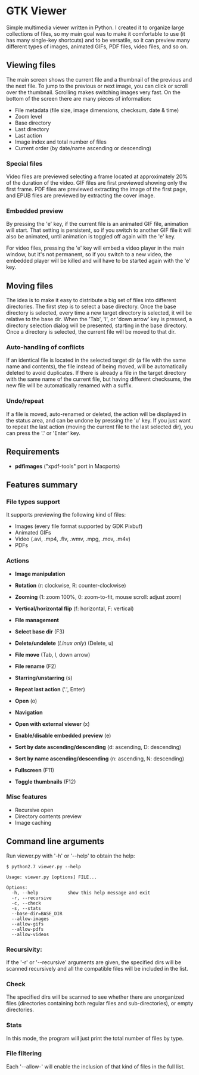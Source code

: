 # GTK Viewer

Simple multimedia viewer written in Python. I created it to organize large collections of files, so my main goal was to make it comfortable to use (it has many single-key shortcuts) and to be versatile, so it can preview many different types of images, animated GIFs, PDF files, video files, and so on.

## Viewing files

The main screen shows the current file and a thumbnail of the previous and the next file. To jump to the previous or next image, you can click or scroll over the thumbnail. Scrolling makes switching images very fast. On the bottom of the screen there are many pieces of information:

* File metadata (file size, image dimensions, checksum, date & time)
* Zoom level
* Base directory
* Last directory
* Last action
* Image index and total number of files
* Current order (by date/name ascending or descending)

### Special files

Video files are previewed selecting a frame located at approximately 20% of the duration of the video. GIF files are first previewed showing only the first frame. PDF files are previewed extracting the image of the first page, and EPUB files are previewed by extracting the cover image.

### Embedded preview

By pressing the 'e' key, if the current file is an animated GIF file, animation will start. That setting is persistent, so if you switch to another GIF file it will also be animated, until animation is toggled off again with the 'e' key. 

For video files, pressing the 'e' key will embed a video player in the main window, but it's not permanent, so if you switch to a new video, the embedded player will be killed and will have to be started again with the 'e' key.

## Moving files

The idea is to make it easy to distribute a big set of files into different directories. The first step is to select a base directory. Once the base directory is selected, every time a new target directory is selected, it will be relative to the base dir. When the 'Tab', 'l', or 'down arrow' key is pressed, a directory selection dialog will be presented, starting in the base directory. Once a directory is selected, the current file will be moved to that dir. 

### Auto-handling of conflicts

If an identical file is located in the selected target dir (a file with the same name and contents), the file instead of being moved, will be automatically deleted to avoid duplicates. If there is already a file in the target directory with the same name of the current file, but having different checksums, the new file will be automatically renamed with a suffix.

### Undo/repeat

If a file is moved, auto-renamed or deleted, the action will be displayed in the status area, and can be undone by pressing the 'u' key. If you just want to repeat the last action (moving the current file to the last selected dir), you can press the '.' or 'Enter' key. 

## Requirements

* __pdfimages__ ("xpdf-tools" port in Macports)

## Features summary

### File types support

It supports previewing the following kind of files:

* Images (every file format supported by GDK Pixbuf)
* Animated GIFs
* Video (.avi, .mp4, .flv, .wmv, .mpg, .mov, .m4v)
* PDFs

### Actions

* __Image manipulation__
 * __Rotation__ (r: clockwise, R: counter-clockwise)
 * __Zooming__ (1: zoom 100%, 0: zoom-to-fit, mouse scroll: adjust zoom)
 * __Vertical/horizontal flip__ (f: horizontal, F: vertical)

* __File management__
 * __Select base dir__ (F3)
 * __Delete/undelete__ (_Linux only_) (Delete, u)
 * __File move__ (Tab, l, down arrow)
 * __File rename__ (F2)
 * __Starring/unstarring__ (s)
 * __Repeat last action__ ('.', Enter)
 * __Open__ (o)

* __Navigation__
 * __Open with external viewer__ (x)
 * __Enable/disable embedded preview__ (e)
 * __Sort by date ascending/descending__ (d: ascending, D: descending)
 * __Sort by name ascending/descending__ (n: ascending, N: descending)
 * __Fullscreen__ (F11)
 * __Toggle thumbnails__ (F12)

### Misc features

* Recursive open
* Directory contents preview
* Image caching

## Command line arguments

Run viewer.py with '-h' or '--help' to obtain the help:

    $ python2.7 viewer.py --help

    Usage: viewer.py [options] FILE...

    Options:
      -h, --help           show this help message and exit
      -r, --recursive      
      -c, --check          
      -s, --stats          
      --base-dir=BASE_DIR  
      --allow-images       
      --allow-gifs         
      --allow-pdfs         
      --allow-videos       
      
### Recursivity:

If the '-r' or '--recursive' arguments are given, the specified dirs will be scanned recursively and all the compatible files will be included in the list.

### Check

The specified dirs will be scanned to see whether there are unorganized files (directories containing both regular files and sub-directories), or empty directories.

### Stats

In this mode, the program will just print the total number of files by type.

### File filtering

Each '--allow-<kind>' will enable the inclusion of that kind of files in the full list.
